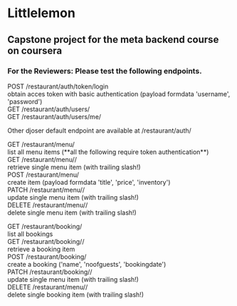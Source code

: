 # Littlelemon
## Capstone project for the meta backend course on coursera

### For the Reviewers: Please test the following endpoints. 
<p>
POST /restaurant/auth/token/login<br>  
	obtain acces token with basic authentication (payload formdata 'username', 'password')  <br>
GET /restaurant/auth/users/  <br>
GET /restaurant/auth/users/me/  <br>

Other djoser default endpoint are available at /restaurant/auth/  	
</p>
<p>	
GET /restaurant/menu/<br>  
list all menu items (**all the following require token authentication**)  <br>
GET /restaurant/menu/<pk>/  <br>
retrieve single menu item (with trailing slash!)  <br>
POST /restaurant/menu/  <br>
create item (payload formdata 'title', 'price', 'inventory')  <br>
PATCH /restaurant/menu/<pk>/  <br>
update single menu item (with trailing slash!)  <br>
DELETE /restaurant/menu/<pk>/  <br>
delete single menu item (with trailing slash!)  <br>
</p>
<p>
GET /restaurant/booking/  <br>
list all bookings  <br>
GET /restaurant/booking/<pk>/  <br>
retrieve a booking item  <br>
POST /restaurant/booking/  <br>
create a booking ('name', 'noofguests', 'bookingdate')  <br>
PATCH /restaurant/booking/<pk>/  <br>
update single menu item (with trailing slash!)  <br>
DELETE /restaurant/menu/<pk>/  <br>
delete single booking item (with trailing slash!) <br>
</p>	
